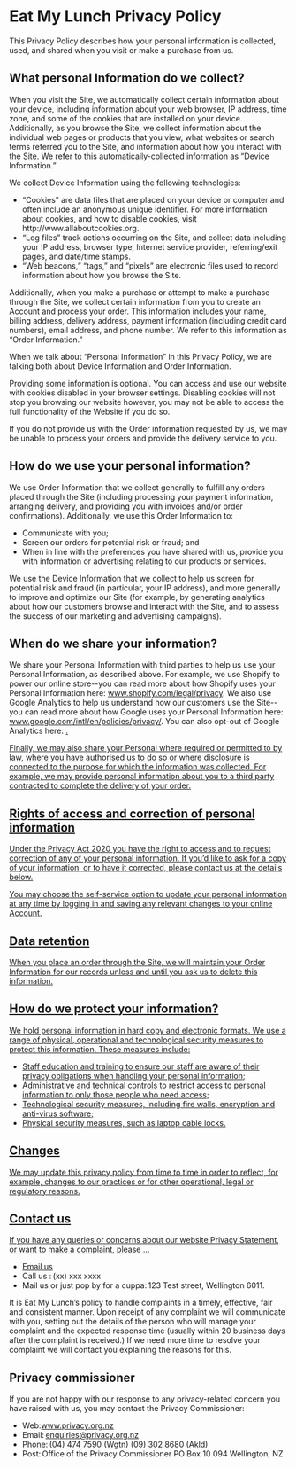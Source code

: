 <h1>Eat My Lunch Privacy Policy </h1>

 

<p>This Privacy Policy describes how your personal information is collected, used, and shared when you visit or make a purchase from us. </p> 

 

<h2> What personal Information do we collect? </h2>

<p>When you visit the Site, we automatically collect certain information about your device, including information about your web browser, IP address, time zone, and some of the cookies that are installed on your device. Additionally, as you browse the Site, we collect information about the individual web pages or products that you view, what websites or search terms referred you to the Site, and information about how you interact with the Site. We refer to this automatically-collected information as “Device Information.” 

<p>We collect Device Information using the following technologies:</p> 
<ul>
<li>“Cookies” are data files that are placed on your device or computer and often include an anonymous unique identifier. For more information about cookies, and how to disable cookies, visit http://www.allaboutcookies.org.</li> 

<li>“Log files” track actions occurring on the Site, and collect data including your IP address, browser type, Internet service provider, referring/exit pages, and date/time stamps.</li> 

<li>“Web beacons,” “tags,” and “pixels” are electronic files used to record information about how you browse the Site. </li>
</ul>
<p>Additionally, when you make a purchase or attempt to make a purchase through the Site, we collect certain information from you to create an Account and process your order. This information includes your name, billing address, delivery address, payment information (including credit card numbers), email address, and phone number.  We refer to this information as “Order Information.” 

When we talk about “Personal Information” in this Privacy Policy, we are talking both about Device Information and Order Information.  </p>

<p>Providing some information is optional. You can access and use our website with cookies disabled in your browser settings. Disabling cookies will not stop you browsing our website however, you may not be able to access the full functionality of the Website if you do so.  </P>

<p>If you do not provide us with the Order information requested by us, we may be unable to process your orders and provide the delivery service to you. </p>

 

<h2> How do we use your personal information? </h2>

<p> We use Order Information that we collect generally to fulfill any orders placed through the Site (including processing your payment information, arranging delivery, and providing you with invoices and/or order confirmations).  Additionally, we use this Order Information to: 
<ul>
<li>Communicate with you; </li>
<li>Screen our orders for potential risk or fraud; and </li>
<li>When in line with the preferences you have shared with us, provide you with information or advertising relating to our products or services. </li>
</ul>
<p>We use the Device Information that we collect to help us screen for potential risk and fraud (in particular, your IP address), and more generally to improve and optimize our Site (for example, by generating analytics about how our customers browse and interact with the Site, and to assess the success of our marketing and advertising campaigns). </p> 

 

<h2>When do we share your information? </h2>

<p>We share your Personal Information with third parties to help us use your Personal Information, as described above.  For example, we use Shopify to power our online store--you can read more about how Shopify uses your Personal Information here:  <a href="https://www.shopify.com/legal/privacy">www.shopify.com/legal/privacy</a>.  We also use Google Analytics to help us understand how our customers use the Site--you can read more about how Google uses your Personal Information here:  <a href="https://www.google.com/intl/en/policies/privacy/">www.google.com/intl/en/policies/privacy/</a>.  You can also opt-out of Google Analytics here: <a href="https://tools.google.com/dlpage/gaoptout"tools.google.com/dlpage/gaoptout</a> . 

Finally, we may also share your Personal where required or permitted to by law, where you have authorised us to do so or where disclosure is connected to the purpose for which the information was collected. For example, we may provide personal information about you to a third party contracted to complete the delivery of your order. </P>

 

<h2>Rights of access and correction of personal information </h2>

<p>Under the Privacy Act 2020 you have the right to access and to request correction of any of your personal information. If you’d like to ask for a copy of your information, or to have it corrected, please contact us at the details below. </P>

<p>You may choose the self-service option to update your personal information at any time by logging in and saving any relevant changes to your online Account. </P>

<h2>Data retention  </h2>

<p>When you place an order through the Site, we will maintain your Order Information for our records unless and until you ask us to delete this information.  </p>

<h2>How do we protect your information? </h2>

<p>We hold personal information in hard copy and electronic formats. We use a range of physical, operational and technological security measures to protect this information. These measures include: </P>
<ul>
<li>Staff education and training to ensure our staff are aware of their privacy obligations when handling your personal information; </li>

<li>Administrative and technical controls to restrict access to personal information to only those people who need access; </li>

<li>Technological security measures, including fire walls, encryption and anti-virus software; </li>

<li>Physical security measures, such as laptop cable locks. </li>
</ul>
<h2>Changes </h2>

<p>We may update this privacy policy from time to time in order to reflect, for example, changes to our practices or for other operational, legal or regulatory reasons. </p>

<h2>Contact us</h2> 

<p>If you have any queries or concerns about our website Privacy Statement, or want to make a complaint, please ... </p>
<ul>
<li><a href="mailto:admin@mylunch.nz?subject = Query from Website rerading your Privacy Policy = Message">Email us </a> </li>

<li>Call us : (xx) xxx xxxx </li>

<li>Mail us or just pop by for a cuppa: 123 Test street, Wellington 6011. </li>
</ul>
<p>It is Eat My Lunch’s policy to handle complaints in a timely, effective, fair and consistent manner. Upon receipt of any complaint we will communicate with you, setting out the details of the person who will manage your complaint and the expected response time (usually within 20 business days after the complaint is received.) If we need more time to resolve your complaint we will contact you explaining the reasons for this. </p>

<h2>Privacy commissioner</h2>

<p>If you are not happy with our response to any privacy-related concern you have raised with us, you may contact the Privacy Commissioner: </p>
<ul>
<li>Web:<a href="http://www.privacy.org.nz">www.privacy.org.nz</a> </li>

<li>Email: <a href="mailto:enquiries@privacy.org.nz?subject = Privacy Query = Message">enquiries@privacy.org.nz</a>  </li>

<li>Phone: (04) 474 7590 (Wgtn) (09) 302 8680 (Akld) </li>

<li>Post: Office of the Privacy Commissioner PO Box 10 094 Wellington, NZ </li>
</ul>
